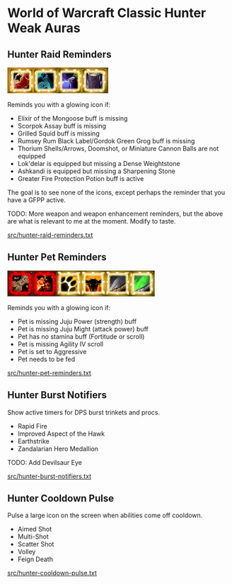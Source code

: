# World of Warcraft Classic Hunter Weak Auras

## Hunter Raid Reminders

![Preview](/img/hunter-raid-reminders.png?raw=true)

Reminds you with a glowing icon if:

- Elixir of the Mongoose buff is missing
- Scorpok Assay buff is missing
- Grilled Squid buff is missing
- Rumsey Rum Black Label/Gordok Green Grog buff is missing
- Thorium Shells/Arrows, Doomshot, or Miniature Cannon Balls are not equipped
- Lok'delar is equipped but missing a Dense Weightstone
- Ashkandi is equipped but missing a Sharpening Stone
- Greater Fire Protection Potion buff is active

The goal is to see none of the icons, except perhaps the reminder that
you have a GFPP active.

TODO: More weapon and weapon enhancement reminders, but the above are
what is relevant to me at the moment.  Modify to taste.

[src/hunter-raid-reminders.txt](src/hunter-raid-reminders.txt)

## Hunter Pet Reminders

![Preview](/img/hunter-pet-reminders.png?raw=true)

Reminds you with a glowing icon if:

- Pet is missing Juju Power (strength) buff
- Pet is missing Juju Might (attack power) buff
- Pet has no stamina buff (Fortitude or scroll)
- Pet is missing Agility IV scroll
- Pet is set to Aggressive
- Pet needs to be fed

[src/hunter-pet-reminders.txt](src/hunter-pet-reminders.txt)

## Hunter Burst Notifiers

Show active timers for DPS burst trinkets and procs.

- Rapid Fire
- Improved Aspect of the Hawk
- Earthstrike
- Zandalarian Hero Medallion

TODO: Add Devilsaur Eye

[src/hunter-burst-notifiers.txt](src/hunter-burst-notifiers.txt)

## Hunter Cooldown Pulse

Pulse a large icon on the screen when abilities come off cooldown.

- Aimed Shot
- Multi-Shot
- Scatter Shot
- Volley
- Feign Death

[src/hunter-cooldown-pulse.txt](src/hunter-cooldown-pulse.txt)
